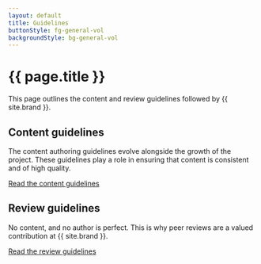 ```yaml
---
layout: default
title: Guidelines
buttonStyle: fg-general-vol
backgroundStyle: bg-general-vol
---
```


# {{ page.title }}

This page outlines the content and review guidelines followed by {{ site.brand }}.

## Content guidelines

The content authoring guidelines evolve alongside the growth of the project.
These guidelines play a role in ensuring that content is consistent and of high quality.

[Read the content guidelines](./content.html)

## Review guidelines

No content, and no author is perfect.
This is why peer reviews are a valued contribution at {{ site.brand }}.

[Read the review guidelines](./review.html)